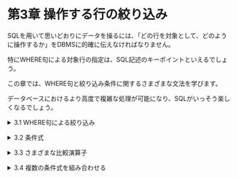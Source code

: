 # 第3章 操作する行の絞り込み
SQLを用いて思いどおりにデータを操るには、「どの行を対象として、どのように操作するか」をDBMSに的確に伝えなければなりません。

特にWHERE句による対象行の指定は、SQL記述のキーポイントといえるでしょう。

この章では、WHERE句と絞り込み条件に関するさまざまな文法を学びます。

データベースにおけるより高度で複雑な処理が可能になり、SQLがいっそう楽しくなるでしょう。

<details><summary>3.1 WHERE句による絞り込み</summary>

### 3.1.1 WHERE句の大切さ
SQL文の中でWHEREを使うことで、処理対象となる行の絞り込みができます。WHEREキーワードから始まる一連の記述をWHERE句といいます。

SQLを学び始めて間もない頃は、WHERE句のことをSELECTやDELETEのちょっとした付属品のように思いがちです。

- SQLの言語としての特徴
    - 命令自体は単純で、数も少ない(主に使うものは4つ)。
    - しかし、さまざまな修飾語を付けることで、複雑な処理が可能になる。
    
    修飾語のうち最もよく使われるものが、WHERE句です。データを検索、更新、削除など多くの場合、WHERE句を用いて「テーブルのどの行を処理したいのか」を指定します。むしろ、WHERE句が伴わないSQL文を使うことの方が少ないでしょう。なぜなら、テーブル内のすべての行を更新したり削除したりする機会はあまりないからです。
    
    私たちはWHERE句を自由自在に使えてはじめて、データを自由自在に操作することができるのです。


### 3.1.2 WHERE句の基本
WHERE句に関して、3つの基本。
- WHERE句の基本
    1. 処理対象行の絞り込みに用いる→WHEREを指定しないと「すべての行」が処理対象になる。
    2. SELECT、UPDATE、DELETE分で使用可能→INSERT文では使用できない。
    3. WHEREの後ろには条件式を記述する→絞り込み条件に沿った「正しい条件式」を記述する。
    
    1と2については第2章で紹介しました。残る3については、WHERE句の基本構文をしっかり押さえることが大切です。
    
- WHERE句の基本構文
    
    ```sql
    WHERE 条件式
    ```
    
    ただし、WHEREの後ろにはどんな式でも書けるというわけではありません。たとえば、「出金額 < 10000」のような式を記述することができますが、「出金額 + 10000」のような計算式は書くことができません。WHEREの後ろに記述できるのは、条件式と呼ばれる式だけです。</details>


<details><summary>3.2 条件式</summary>

### 3.2.1 真と偽
条件式とは、その結果が必ず真(TRUE)か偽(FALSE)になる式のことです。私たちの日常生活における「YesとNo」のようなものと考えても差し支えありません。

たとえば、「出金額 < 10000」という式は、出金額という列に格納されている値が10000未満の場合は式の意味が正しいので真、10000以上の場合は式の意味が正しくないため偽と判定できます。

では、「出金額 + 10000」という式ではどうでしょうか。

出金額はふつう数字の値です。仮に5000だとすると、「出金額 + 10000」という式の結果も15000という数値になります。結果が数値や文字列、日付などになる式は、WHERE句に記述することはできません。

- WHERE句に書けるもの
    
    結果が必ず真(TRUE)または偽(FALSE)となる条件式


### 3.2.2 WHERE句のしくみ
DBMSがどのようにWHJERE句を処理するか、その仕組みを見てみましょう。

一円以上の出金のあった行をすべて削除するDELETE文

```sql
DELETE FROM 家計簿 WHERE 出金額 > 0
```

**1行ずつ順番に、条件に合うかどうかをチェックするために、「真か偽になる式」しか書いてはいけない。**

WHERE句を含むSQL文を受け取ったDBMSは、テーブル中のすべての行について条件式が真になるかをそれぞれ調べます。そして、真になった行についてのみ、SELECTやUPDATE、DELETEなどの処理を行うのです。</details>


<details><summary>3.3 さまざまな比較演算子</summary>

### 3.3.1 基本的な比較演算子
条件式は、「＝」(等号)や「<」(不等号)のような記号を含んだ式になることがほとんどです。これらの記号は比較演算子といい、その記号の左右にある値を比較して、記号の意味が正しければ真(TRUE)、正しくなければ偽(FALSE)に「化ける」役割を持っています。本書では、SQLの実行によって演算子などが別の値に変化することを「化ける」と表現することにします。

```sql
出金額(3000) > 0 # TRUE
出金額(3000) = 0 # FALSE
```

SQLで利用される比較演算子には他にもたくさんのしゅるいがあります。なかでも次に挙げる6つは最も基本的な比較演算子です。

### 3.3.2 NULLの判定
- NULLとは
    - そこに何も格納されていない、未定義であることを表す。
    - 数字のゼロや空白文字とも異なる。
    
    次の家計簿テーブルは金額がゼロだった箇所がNULLになっています。つまり、0という値すら入っていない空欄の状態になっていることを表しています。
    
    たとえば、入金額が「0」の場合と「NULL」の場合では、意味が異なります。
    
    - 入金額が「0」の場合
        
        2月3日にコーヒー(食費)を購入。380円出金し、0円入金した。
        
    - 入金額が「NULL」の場合
        
        2月3日にコーヒー(食費)を購入。380円出金した。
        
    
    0という値が入金額として記入されているということは、「0円だけれども入金があった」という意味です。一方、NULLとは何もないこと、未定義であることを意味するのですから、入金が発生しなかった、または不明なことを表します。
    
    NULLかどうかを判定するには、=演算子や<>演算子は利用できません。たとえば「SELECT ＊ FROM 家計簿 WHERE 出金額 = NULL」という記述は、正しく判定されません。
    
    列の値がNULLであることを判定するためには`IS NULL 演算子`、NULLでないことを判定するためには`IS NOT NULL 演算子`を使います。
    
- NULLの判定
    - NULLであることを判定する。
    
    ```sql
    式 IS NULL
    ```
    
    - NULLでないことを判定する。
    
    ```sql
    式 IS NOT NULL
    ```
    
    正しいNULLの判定方法
    
    ```sql
    SELECT *
      FROM 家計簿
     WHERE 出金額　IS NULL
    ```
    
    NULLであるかの判定をすべきところに通常の比較演算子を使ってしまうという誤りは、SQLを学び始めて間もない頃によく犯してしまう代表的なミスです。はじめのうちは、意識して注意するようにしましょう。
    
- NULLは＝で判定できない！
    
    NULLは「＝」や「<>」では判定できない。必ずIS NULLやIS NOT NULLを使って条件式を作ること。
    
- 比較演算子の＝でNULLかどうかを判定してはいけない理由—3値論理
    
    ＝などの比較演算子ではNULLの判定ができない理由が気になるという人のために、少し踏み込んで仕組みを紹介しましょう。
    
    この章では、条件式の結果は常に真(TRUE)か偽(FALSE)になると説明しました。しかしSQLの条件式は、これら2つ以外にも、UNKNOWN(不明、計算不能)という3つ目の結果を持つ3値論理と呼ばれる仕組みを採用しています。このUNKNOWNについて、次の2つのことを理解すると、きっと謎が解けるでしょう。
    
    1. ＝や<>などの通常の比較演算子は、もともと値と値を比較するためのもの。よって、「値ではないNULL」を比較すると、不明な結果であるUNKNOWNになる。
    2. WHERE句による絞り込みは、条件式が真(TRUE)となる行だけが選ばれる。条件式が偽(FALSE)やUNKNOWNとなる行は処理対象にならない。


### 3.3.3 LIKE演算子
文字列があるパターンに合致しているかをチェックすることをパターンマッチングといいます。SQLではこのパターンマッチングにLIKE演算子を使います。パターンマッチングを行うと、部分一致の検索(〇〇○という文字列を一部に含むか？という判定)が簡単にできます。
- LIKE演算子によるパターンマッチング
    
    ```sql
    式 LIKE パターン文字列
    ```
    
    パターン文字列に使用できる文字には、主に次のようなものがあります。
    
    | パターン文字 | 意味 |
    | --- | --- |
    | % | 任意の0文字以上の文字列 |
    | _(アンダースコア) | 任意の1文字 |
    
    1月に関連する行を取得するSELECT文
    
    ```sql
    SELECT * FROM 家計簿
     WHERE メモ LIKE '%1月%' # 1月の前後に任意の0文字以上の文字列が付いてもよい
    ```
    
    結果表
    
    | 日付 | 費目 | メモ | 入金額 | 出金額 |
    | --- | --- | --- | --- | --- |
    | 2018-02-10 | 給料 | 1月の給料 | 280000 | 0 |
    | 2018-02-18 | 水道光熱費 | 1月の電気代 | 0 | 7560 |
    
    「％」は0文字以上の任意の文字列を意味する記号ですから、「**％1月％**」は1月の前後に0文字以上の文字が付いていてもよいこと、つまり1月という文字を含む文字列であることを意味します。
    
    同様に、「**％1月**」は、1月という文字で終わる文字列であることを意味し、「**1月_**」は「1月で始まり、その後ろに任意の1文字がある文字列」という意味になります。


### 3.3.4 BETWEEN 演算子
BETWEEN演算子は、ある範囲内に値が収まっているかを判定します。
- BETWEEN演算子による範囲判定
    
    ```sql
    式 BETWEEN 値1 AND 値2
    ```
    
- ％や_を含む文字列をLIKEで探したい
    
    「100％」という文字で終わるかを判定したい場合のように、％や_の文字そのものを含む文字列を部分一致検索したい時には、少し工夫が必要です。なぜなら、次のようにそのまま記述すると、％は特殊な意味の文字として扱われてしまうからです。
    
    ```sql
    /* 「100を含む文字列」という意味になる */
    SELECT * FROM 家計簿 WHERE メモ LIKE '%100'
    ```
    
    パターン文字列の中で、単なる文字として％や_を使いたい場合、次のようにESCAPE句を併用した記述を行います。
    
    ```sql
    SELECT * FROM 家計簿 WHERE メモ LIKE '%100$%' ESCAPE '$'
    ```
    
    ESCAPE句で指定した文字(上の行では$)はエスケープ文字といい、パターン文字列において特殊な取り扱いがされるようになります。この例では、今回のエスケープ文字$に続く%や_は、ただの文字として扱われます。
    
    BETWEEN演算子では、値が「値1以上かつ値2以下」の場合に真になります。値がちょうど値1や値2の場合も真になる点に注意してください。
    
    たとえば、出金額の列が100以上3000以下の範囲になる行のみを検索するには、次のようなSQL文を記述します。
    
    100〜3,000円の出費を取得するSELECT文
    
    ```sql
    SELECT *
      FROM 家計簿
     WHERE 出金額 BETWEEN 100 AND 3000
    ```
    
    ※次節に登場する論理演算子ANDでも同じ判定が可能。状況にもよるが、BETWEENのほうが処理性能が悪いことがあるから注意すること。


### 3.3.5 IN/NOT IN演算子
IN演算子は、値が括弧内に列挙した複数の値の(値リスト)のいずれかに合致するかを判定する演算子です。＝演算子では、1つの値との比較しかできませんが、IN演算子を使えば、一度にたくさんの値との比較が可能です。
- IN演算子による複数値との比較
    
    ```sql
    式 IN (値1, 値2, 値3...)
    ```
    
    食費・交通費を取得するSELECT文
    
    ```sql
    SELECT *
      FROM 家計簿
     WHERE 費目 IN ('食費', '交際費') # 値リスト
    ```
    
    逆に、括弧内に列挙した値のどれとも合致しないことを判定するには、NOT IN演算子を使います。次のリストは、費目の列が「食費」でも「交通費」でもない行が抽出対象となります。
    
    食費でも交際費でもない行を取得するSELECT文
    
    ```sql
    SELECT *
      FROM 家計簿
     WHERE 費目 NOT IN ('食費', '交際費')
    ```


### 3.3.6 ANY/ALL演算子
IN演算子では、ある値が複数の値のどれかと等しいかを判定することができました。もし、複数の値と代償を比較したい場合には、ANY演算子やALL演算子を利用することができます。

ANYやALLは、必ずその直前に比較演算子をつけて利用します。これにより複数の値との比較を一度に行うことができます。

ただし、DBMSによっては、「副問い合わせ」でしか使えないことがあります。
- ANY/ALL演算子による複数値との比較
    - 値リストのそれぞれと比較して、いずれかが真なら真
    
    ```sql
    式 基本比較演算子 ANY (値1, 値2, 値3...)
    ```
    
    - 値リストのそれぞれと比較して、すべて真なら真
    
    ```sql
    式 基本比較演算子 ALL (値1, 値2, 値3...)
    ```
    
    ※基本比較演算子とは、「＝」「<」「<>」などの6つの演算子のこと
    
    - IN演算子の場合……出金額が値リストの中の**「どれか」**と**「一致」**するなら真。
        - 出金額(3000) IN (1000, 2000, 3000)
            - 出金額(3000)はINの右辺の3000と一致するので式の値は真
    - < ANY演算子の場合……出金額が値リストの中の**「どれか」**より**「小さい」**なら真。
        - 出金額(2500) < ANY (1000, 2000, 3000)
            - 出金額(2500)はANYの右辺の3000より小さいので式の値は真。
    - < ALL演算子の場合……出金額が値リストの中の**「すべて」**より**「小さい」**なら真。
        - 出金額(1000) < ALL (1000, 2000, 3000)
            - 出金額(1000)はANYの右辺の2000と3000より小さいが、1000より小さくないので式の値は偽。
    
    ANYやALLの例を冷静に見てみると、わざわざANYを使って「1000と2000と3000のどれかより小さい」という複雑な条件を書かなくても、はじめから「出金額 < 3000」と書けばよいのです。
    
    ANYやALLといった演算子は、単体で利用してもあまりメリットはなく、**「式」や「副問い合わせ」などの道具と組み合わせて初めて、その真価を発揮**します。**まずはANYやALLの構文と仕組みをしっかりマスター**しておいてください。</details>


<details><summary>3.4 複数の条件式を組み合わせる</summary>

### 3.4.1 論理演算子
WHERE句に条件式を使用することは前節で解説した通りです。しかし1つの条件式ではうまく行を絞り込めない場合、論理演算子を用いて、複数の条件式を組み合わせることができます。

代表的な論理演算子には、AND演算子とOR演算子があります。
- AND演算子とOR演算子
    - 2つの条件式の両方が真の場合だけ、真となる(AかつB)。
    
    ```sql
    条件式1 AND 条件式2
    ```
    
    - 2つの条件式のどちらかが真ならば、真となる(AまたはB)。
    
    ```sql
    条件式1 OR 条件式2
    ```
    
    2つの条件式を組み合わせたWHERE句
    
    ```sql
    UPDATE 湊くんの買い物リスト
       SET 価格 = 6200
     WHERE 名称 = 'スッキリ勇者クエスト'
       AND 販売店 = 'B'
    ```
    
    ANDとORは、両辺に条件式を必要とする演算子です。一方、右辺しか必要としないNOT演算子も存在します。NOTを記述すると、右辺の条件式の結果は、真は偽に、偽は真に逆転します。
    
- NOT演算子による真偽値の逆転
    
    ```sql
    NOT 条件式
    ```
    
    たとえば、「WHERE NOT 販売店 = ‘B’」という記述で、「販売店がB以外の行」を取り出すことができます。


### 3.4.2 論理演算子の優先度
論理演算子で条件式を組み合わせる際は、演算子が評価される優先順位に注意を払う必要があります。複数の論理演算子が使われている場合では、(1)NOT、(2)AND、(3)ORの優先順位に従って処理されていきます。

特に、ANDとORの優先順位については注意が必要です。

たとえば、「販売店AかBで売っている、ゲームかDVD」を検索したいために、以下の内容を実行すると、意図に反して2行目以外のすべての行が返されてしまします。

複数の論理演算子を使ったSELECT文

```sql
SELECT * FROM 湊くんの買い物リスト
 WHERE 販売店 = 'A'     /* 条件式1 */
    OR 販売店 = 'B'     /* 条件式2 */
   AND カテゴリ = 'ゲーム'  /* 条件式3 */
    OR カテゴリ = 'DVD'   /* 条件式4 */

SELECT * FROM 湊くんの買い物リスト  WHERE 販売店 = 'A' OR 販売店 = 'B' AND カテゴリ = 'ゲーム' OR カテゴリ = 'DVD' 
```

これはORよりもANDの優先順位が高いため、DBMSがまず条件式2と3を先に評価し、その結果と条件式1と4をORで評価してしまったからです。

このような場合は、条件式に括弧をつけることでその評価の優先順位を引き上げることができます。

複数の論理演算子を使ったSELECT文(条件式に括弧を付ける)

```sql
SELECT * FROM 湊くんの買い物リスト
 WHERE ( 販売店 = 'A'     /* 条件式1 */
    OR 販売店 = 'B' )    /* 条件式2 */
   AND ( カテゴリ = 'ゲーム'  /* 条件式3 */
    OR カテゴリ = 'DVD' )  /* 条件式4 */
```

DBMSは、括弧で括られた条件式1と2、3と4をそれぞれORで処理し、最後にその結果をANDで評価します。これで目的通り、上の結果表のように「販売店AかBで売っているゲームかDVD」の行を得ることができます。

- 括弧による優先順位の引き上げ
    
    条件式を括弧で括ると、評価の優先順位が引き上がる。</detals>


<details><summary>3.5 主キーとその必要性</summary>

### 3.5.1 思いどおりに削除できない!?
| 日付 | 費目 | メモ | 入金額 | 出金額 |
| --- | --- | --- | --- | --- |
| 2018-03-03 | 食費 | チョコレートを購入 | 0 | 105 |
| 2018-03-03 | 食費 | チョコレートを購入 | 0 | 105 |
| 2018-03-06 | 教育娯楽費 | 月刊SQLを購入 | 0 | 1280 |
このテーブルの1行目だけを削除する方法を考えてみましょう。たとえば、「DELETE FROM 家計簿 WHERE 日付 = ‘2018-03-03’ AND 出金額 = 105」としても、1行目と2行目の両方が削除されてしまいます。

紙面では「上の行」「下の行」と記述できますが、データとしては1行目と2行目は全く同じものであり、区別する手段がありません。そして、行を区別できないということは、ある特定の行だけを指定して操作することができないことを意味します。

- 重複した行がもたらす問題
    
    完全に重複した行が存在すると、そのうちのある行だけを区別、識別することはできない。よって、ある行だけを操作することもできない。
    
    このような理由から、よほど特殊な状況を除いて、テーブルの中に重複した行が格納されるようなことは避けるべきとされています。今回の場合は、1日にまったく同じ内容の買い物を複数回するとどうしても重複した行を記録することになってしまうため、そもそもテーブルの構造自体に問題があるといえます。


### 3.5.2 特定の行を削除する方法
| 社員番号 | 年齢 | 性別 | 名前 |
| --- | --- | --- | --- |
| 2003031 | 45 | 1 | ヨシダ　シゲル |
| 2003032 | 45 | 1 | ヨシダ　シゲル |
| 2005011 | 31 | 1 | スガワラ　タクマ |
| 2012001 | 22 | 1 | ミナト　ユウスケ |
| 2012002 | 24 | 2 | アサカ　アユミ |
「ヨシダ　シゲル」さんという同姓同名で年齢も性別も同じ社員が2名在籍しています。しかし、次のようにして「上の行」のヨシダシゲルさんだけを削除することができます。

上のヨシダシゲルさんだけを削除する

```sql
DELETE FROM 社員
 WHERE 社員番号 = '2003031' /* 社員番号で対象行を特定 */
```

同姓同名にもかかわらず削除したい行を正しく識別することができたのはこのテーブルが「社員番号」という列を持っていたおかげです。加えて、この「社員番号」という情報が、次のような特殊な条件を満たすものであることも非常に重要です。

- 「社員番号」が備える特殊な性質
    - 社員番号を持たない社員は存在しない。
    - 同じ社員番号が、異なる社員に割り振られることはない。
    
    →「社員テーブルで行が重複することはあり得ない」
    
    社員テーブルにおける社員番号のように、「この値を指定することで、ある1行を完全に特定できる」という役割を担う列のことを、主キー(primary key)といいます。主キーとなる列は、次のような特性を持っています。
    
- 主キーとなる列が持つべき特性
    - 必ず何らかのデータが格納される(NULLではない)。
    - 他の行と値が重複しない。
    
    私たちがデータベースで情報を管理する場合、ある特定の行を削除したり更新したりすることは頻繁に発生します。従って、あらゆる行をいつでも自由にWHERE句で特定できるためにも、すべてのテーブルは主キーとなるような列を必ず持つべきなのです。
